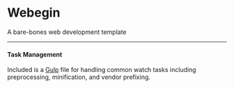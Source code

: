 # Webegin
A bare-bones web development template

---

#### Task Management
Included is a <a href="http://gulpjs.com/">Gulp</a> file for handling common watch tasks including preprocessing, minification, and vendor prefixing.